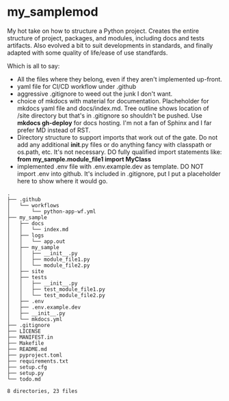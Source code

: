 # my_samplemod
My hot take on how to structure a Python project.  Creates the entire structure of project, packages, and modules, including docs and tests artifacts.  Also evolved a bit to suit developments in standards, and finally adapted with some quality of life/ease of use standfards.  

Which is all to say:
* All the files where they belong, even if they aren't implemented up-front.
* yaml file for CI/CD workflow under .github
* aggressive .gitignore to weed out the junk I don't want. 
* choice of mkdocs with material for documentation. Placheholder for mkdocs yaml file and docs/index.md.  Tree outline shows location of /site directory but that's in .gitignore so shouldn't be pushed.  Use __mkdocs gh-deploy__ for docs hosting.   I'm not a fan of Sphinx and I far prefer  MD instead of RST.
* Directory structure to support imports that work out of the gate.  Do not add any additional __init__.py files or do anything fancy with classpath or os.path, etc.  It's not necessary.  DO fully  qualified import statements like: __from my_sample.module_file1 import MyClass__
* implemented .env file with .env.example.dev as template.  DO NOT import .env into github.  It's included in .gitignore, put I put a placeholder here to show where it would go.  

```
.
├── .github
│   └── workflows
│       └── python-app-wf.yml
├── my_sample
│   ├── docs
│   │   └── index.md
│   ├── logs
│   │   └── app.out
│   ├── my_sample
│   │   ├── __init__.py
│   │   ├── module_file1.py
│   │   └── module_file2.py
│   ├── site
│   ├── tests
│   │   ├── __init__.py
│   │   ├── test_module_file1.py
│   │   └── test_module_file2.py
│   ├── .env
│   ├── .env.example.dev
│   ├── __init__.py
│   └── mkdocs.yml
├── .gitignore
├── LICENSE
├── MANIFEST.in
├── Makefile
├── README.md
├── pyproject.toml
├── requirements.txt
├── setup.cfg
├── setup.py
└── todo.md

8 directories, 23 files
```

